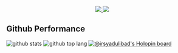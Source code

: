 <p align="center">
  <a href="https://www.linkedin.com/in/alfathull/">
    <img src="https://img.shields.io/badge/-alfathull-blue?style=for-the-badge&logo=Linkedin&logoColor=00AEFF&labelColor=black&color=black">
  </a>
  <a href="mailto:alfathul1717@gmail.com">
    <img src="https://img.shields.io/badge/alfathul1717@gmail.com-0078D4?style=for-the-badge&logo=Gmail&logoColor=00AEFF&labelColor=black&color=black">
  </a>
</p>

## Github Performance
![github stats](https://github-readme-stats-eight-theta.vercel.app/api?username=alfathull&show_icons=true&theme=tokyonight&include_all_commits=true&count_private=true&hide_border=true)
![github top lang](https://github-readme-stats-eight-theta.vercel.app/api/top-langs/?username=alfathull&layout=compact&theme=tokyonight&langs_count=8&hide_border=true)
[![@irsyadulibad's Holopin board](https://holopin.io/api/user/board?user=alfathull)](https://holopin.io/@alfathull)
